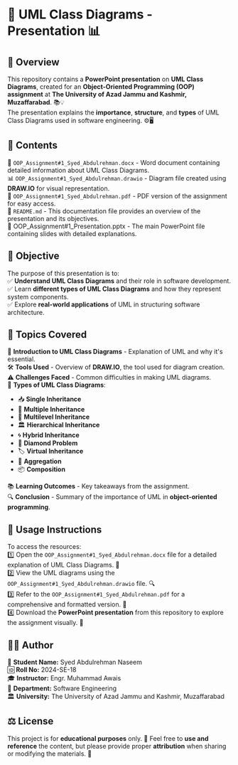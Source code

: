 # 🎯 UML Class Diagrams - Presentation 📊  

## **📌 Overview**  
This repository contains a **PowerPoint presentation** on **UML Class Diagrams**, created for an **Object-Oriented Programming (OOP) assignment** at **The University of Azad Jammu and Kashmir, Muzaffarabad**. 📚💡  
The presentation explains the **importance**, **structure**, and **types** of UML Class Diagrams used in software engineering. ⚙️🖥️  

## **📂 Contents**  
📄 `OOP_Assignment#1_Syed_Abdulrehman.docx` - Word document containing detailed information about UML Class Diagrams.  
📊 `OOP_Assignment#1_Syed_Abdulrehman.drawio` - Diagram file created using **DRAW.IO** for visual representation.  
📑 `OOP_Assignment#1_Syed_Abdulrehman.pdf` - PDF version of the assignment for easy access.  
📝 `README.md` - This documentation file provides an overview of the presentation and its objectives.  
📄  OOP_Assignment#1_Presentation.pptx - The main PowerPoint file containing slides with detailed explanations.


## **🎯 Objective**  
The purpose of this presentation is to:  
✅ **Understand UML Class Diagrams** and their role in software development.  
✅ Learn **different types of UML Class Diagrams** and how they represent system components.  
✅ Explore **real-world applications** of UML in structuring software architecture.  

## **📖 Topics Covered**  
📌 **Introduction to UML Class Diagrams** - Explanation of UML and why it's essential.  
🛠️ **Tools Used** - Overview of **DRAW.IO**, the tool used for diagram creation.  
⚠️ **Challenges Faced** - Common difficulties in making UML diagrams.  
🔹 **Types of UML Class Diagrams**:  
   - 📥 **Single Inheritance**  
   - 🔄 **Multiple Inheritance**  
   - 🔗 **Multilevel Inheritance**  
   - 🏛 **Hierarchical Inheritance**  
   - 🌀 **Hybrid Inheritance**  
   - 💎 **Diamond Problem**  
   - 🏷 **Virtual Inheritance**  
   - 🔄 **Aggregation**  
   - 📦 **Composition**  

📚 **Learning Outcomes** - Key takeaways from the assignment.  
🔍 **Conclusion** - Summary of the importance of UML in **object-oriented programming**.  

## **🚀 Usage Instructions**  
To access the resources:  
1️⃣ Open the `OOP_Assignment#1_Syed_Abdulrehman.docx` file for a detailed explanation of UML Class Diagrams. 📄  
2️⃣ View the UML diagrams using the `OOP_Assignment#1_Syed_Abdulrehman.drawio` file. 🔍  
3️⃣ Refer to the `OOP_Assignment#1_Syed_Abdulrehman.pdf` for a comprehensive and formatted version. 📑  
4️⃣ Download the **PowerPoint presentation** from this repository to explore the assignment visually. 🎥  

## **👨‍🎓 Author**  
👤 **Student Name:** Syed Abdulrehman Naseem  
🆔 **Roll No:** 2024-SE-18  
🎓 **Instructor:** Engr. Muhammad Awais  
🏫 **Department:** Software Engineering  
🏛 **University:** The University of Azad Jammu and Kashmir, Muzaffarabad  

## **⚖️ License**  
This project is for **educational purposes** only. 📘 Feel free to **use and reference** the content, but please provide proper **attribution** when sharing or modifying the materials. 🔗  
